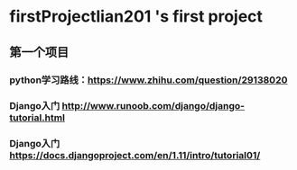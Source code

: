 # firstProjectlian201 's first project

## 第一个项目
### python学习路线：https://www.zhihu.com/question/29138020

### Django入门 http://www.runoob.com/django/django-tutorial.html

### Django入门 https://docs.djangoproject.com/en/1.11/intro/tutorial01/